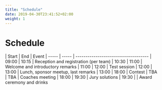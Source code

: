 ```yaml
---
title: "Schedule"
date: 2019-04-30T23:41:52+02:00
weight: 1
---
```


# Schedule

| Start | End   | Event                                                                                                                                                                   | ----- | ----- | -------------------------------------
| 09:00 | 10:15 | Reception and registration (per team)
| 10:30 | 11:00 | Welcome and introductory remarks
| 11:00 | 12:00 | Test session
| 12:00 | 13:00 | Lunch, sponsor meetup, last remarks
| 13:00 | 18:00 | Contest
| TBA   | TBA   | Coaches meeting
| 18:00 | 19:30 | Jury solutions
| 19:30 |       | Award ceremony and drinks
